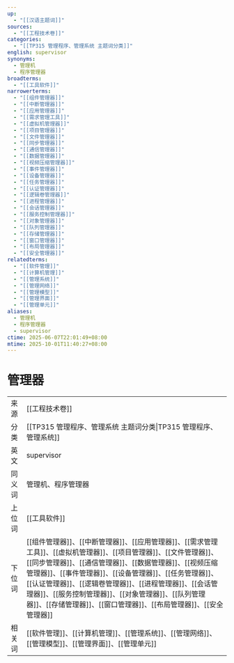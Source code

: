 ```yaml
---
up:
  - "[[汉语主题词]]"
sources:
  - "[[工程技术卷]]"
categories:
  - "[[TP315 管理程序、管理系统 主题词分类]]"
english: supervisor
synonyms:
  - 管理机
  - 程序管理器
broadterms:
  - "[[工具软件]]"
narrowerterms:
  - "[[组件管理器]]"
  - "[[中断管理器]]"
  - "[[应用管理器]]"
  - "[[需求管理工具]]"
  - "[[虚拟机管理器]]"
  - "[[项目管理器]]"
  - "[[文件管理器]]"
  - "[[同步管理器]]"
  - "[[通信管理器]]"
  - "[[数据管理器]]"
  - "[[视频压缩管理器]]"
  - "[[事件管理器]]"
  - "[[设备管理器]]"
  - "[[任务管理器]]"
  - "[[认证管理器]]"
  - "[[逻辑卷管理器]]"
  - "[[进程管理器]]"
  - "[[会话管理器]]"
  - "[[服务控制管理器]]"
  - "[[对象管理器]]"
  - "[[队列管理器]]"
  - "[[存储管理器]]"
  - "[[窗口管理器]]"
  - "[[布局管理器]]"
  - "[[安全管理器]]"
relatedterms:
  - "[[软件管理]]"
  - "[[计算机管理]]"
  - "[[管理系统]]"
  - "[[管理网络]]"
  - "[[管理模型]]"
  - "[[管理界面]]"
  - "[[管理单元]]"
aliases:
  - 管理机
  - 程序管理器
  - supervisor
ctime: 2025-06-07T22:01:49+08:00
mtime: 2025-10-01T11:40:27+08:00
---
```


# 管理器

| | |
| --- | --- |
| 来源 | [[工程技术卷]]|
| 分类 | [[TP315 管理程序、管理系统 主题词分类\|TP315 管理程序、管理系统]] |
| 英文 | supervisor |
| 同义词 | 管理机、程序管理器|
| 上位词 | [[工具软件]]|
| 下位词 | [[组件管理器]]、[[中断管理器]]、[[应用管理器]]、[[需求管理工具]]、[[虚拟机管理器]]、[[项目管理器]]、[[文件管理器]]、[[同步管理器]]、[[通信管理器]]、[[数据管理器]]、[[视频压缩管理器]]、[[事件管理器]]、[[设备管理器]]、[[任务管理器]]、[[认证管理器]]、[[逻辑卷管理器]]、[[进程管理器]]、[[会话管理器]]、[[服务控制管理器]]、[[对象管理器]]、[[队列管理器]]、[[存储管理器]]、[[窗口管理器]]、[[布局管理器]]、[[安全管理器]]|
| 相关词 | [[软件管理]]、[[计算机管理]]、[[管理系统]]、[[管理网络]]、[[管理模型]]、[[管理界面]]、[[管理单元]]|
